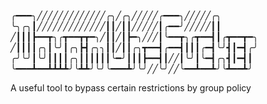 
╭━━━╮╱╱╱╱╱╱╱╱╱╱╱╱╱╭╮╱╭╮╱╱╱╱╱╭━━━╮╱╱╱╱╱╭╮
╰╮╭╮┃╱╱╱╱╱╱╱╱╱╱╱╱╱┃┃╱┃┃╱╱╱╱╱┃╭━━╯╱╱╱╱╱┃┃
╱┃┃┃┣━━┳╮╭┳━━┳┳━╮╱┃┃╱┃┣━╮╱╱╱┃╰━━┳╮╭┳━━┫┃╭┳━━┳━╮
╱┃┃┃┃╭╮┃╰╯┃╭╮┣┫╭╮╮┃┃╱┃┃╭╮┳━━┫╭━━┫┃┃┃╭━┫╰╯┫┃━┫╭╯
╭╯╰╯┃╰╯┃┃┃┃╭╮┃┃┃┃┃┃╰━╯┃┃┃┣━━┫┃╱╱┃╰╯┃╰━┫╭╮┫┃━┫┃
╰━━━┻━━┻┻┻┻╯╰┻┻╯╰╯╰━━━┻╯╰╯╱╱╰╯╱╱╰━━┻━━┻╯╰┻━━┻╯

A useful tool to bypass certain restrictions by group policy

